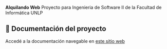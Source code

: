 **Alquilando Web**
Proyecto para Ingenieria de Software II de la Facultad de Informática UNLP
## 📄 Documentación del proyecto
Accedé a la documentación navegable en [este sitio web]([https://consuelovereau.github.io/AlquilandoWebFinal/])
